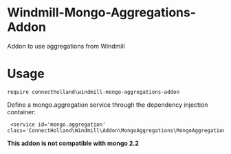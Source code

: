 # Windmill-Mongo-Aggregations-Addon
Addon to use aggregations from Windmill

# Usage

```
require connectholland\windmill-mongo-aggregations-addon
```

Define a mongo.aggregation service through the dependency injection container:

```
 <service id='mongo.aggregation' class='ConnectHolland\Windmill\Addon\MongoAggregations\MongoAggregation'/>
```

**This addon is not compatible with mongo 2.2**
